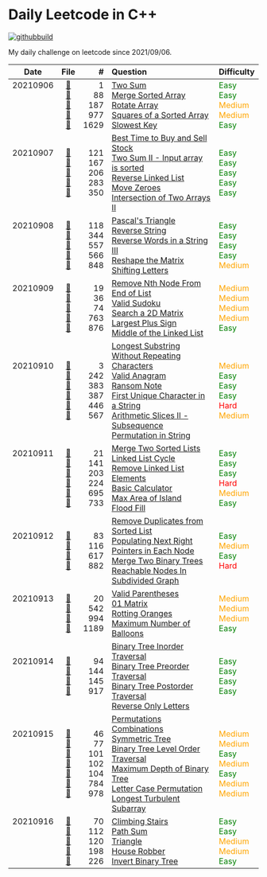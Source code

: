 # Daily Leetcode in C++
[![githubbuild](https://github.com/vNaonLu/Daily_LeetCode/actions/workflows/test.yml/badge.svg)](https://github.com/vNaonLu/Daily_LeetCode/actions) 

My daily challenge on leetcode since 2021/09/06.

|Date|File|# |Question|Difficulty|
|:----:|:--:|-:|:--------|:--------|
|20210906<br><br><br><br><br>|[📄](https://github.com/vNaonLu/Daily_LeetCode/blob/master/src/q_1_50/q0001.hpp)<br>[📄](https://github.com/vNaonLu/Daily_LeetCode/blob/master/src/q_51_100/q0088.hpp)<br>[📄](https://github.com/vNaonLu/Daily_LeetCode/blob/master/src/q_151_200/q0187.hpp)<br>[📄](https://github.com/vNaonLu/Daily_LeetCode/blob/master/src/q_951_1000/q0977.hpp)<br>[📄](https://github.com/vNaonLu/Daily_LeetCode/blob/master/src/q_1601_1650/q1629.hpp)|1<br>88<br>187<br>977<br>1629|[Two Sum](https://leetcode.com/problems/two-sum/)<br>[Merge Sorted Array](https://leetcode.com/problems/merge-sorted-array/)<br>[Rotate Array](https://leetcode.com/problems/rotate-array/)<br>[Squares of a Sorted Array](https://leetcode.com/problems/squares-of-a-sorted-array/)<br>[Slowest Key](https://leetcode.com/problems/slowest-key/)|<span style="color:green">Easy</span><br><span style="color:green">Easy</span><br><span style="color:orange">Medium</span><br><span style="color:orange">Medium</span><br><span style="color:green">Easy</span>|
|20210907<br><br><br><br><br>|[📄](https://github.com/vNaonLu/Daily_LeetCode/blob/master/src/q_101_150/q0121.hpp)<br>[📄](https://github.com/vNaonLu/Daily_LeetCode/blob/master/src/q_151_200/q0167.hpp)<br>[📄](https://github.com/vNaonLu/Daily_LeetCode/blob/master/src/q_201_250/q0206.hpp)<br>[📄](https://github.com/vNaonLu/Daily_LeetCode/blob/master/src/q_251_300/q0283.hpp)<br>[📄](https://github.com/vNaonLu/Daily_LeetCode/blob/master/src/q_351_400/q0350.hpp)|121<br>167<br>206<br>283<br>350|[Best Time to Buy and Sell Stock](https://leetcode.com/problems/best-time-to-buy-and-sell-stock/)<br>[Two Sum II - Input array is sorted](https://leetcode.com/problems/two-sum-ii---input-array-is-sorted/)<br>[Reverse Linked List](https://leetcode.com/problems/reverse-linked-list/)<br>[Move Zeroes](https://leetcode.com/problems/move-zeroes/)<br>[Intersection of Two Arrays II](https://leetcode.com/problems/intersection-of-two-arrays-ii/)|<span style="color:green">Easy</span><br><span style="color:green">Easy</span><br><span style="color:green">Easy</span><br><span style="color:green">Easy</span><br><span style="color:green">Easy</span>|
|20210908<br><br><br><br><br>|[📄](https://github.com/vNaonLu/Daily_LeetCode/blob/master/src/q_101_150/q0118.hpp)<br>[📄](https://github.com/vNaonLu/Daily_LeetCode/blob/master/src/q_301_350/q0344.hpp)<br>[📄](https://github.com/vNaonLu/Daily_LeetCode/blob/master/src/q_551_600/q0557.hpp)<br>[📄](https://github.com/vNaonLu/Daily_LeetCode/blob/master/src/q_551_600/q0566.hpp)<br>[📄](https://github.com/vNaonLu/Daily_LeetCode/blob/master/src/q_801_850/q0848.hpp)|118<br>344<br>557<br>566<br>848|[Pascal's Triangle](https://leetcode.com/problems/pascal's-triangle/)<br>[Reverse String](https://leetcode.com/problems/reverse-string/)<br>[Reverse Words in a String III](https://leetcode.com/problems/reverse-words-in-a-string-iii/)<br>[Reshape the Matrix](https://leetcode.com/problems/reshape-the-matrix/)<br>[Shifting Letters](https://leetcode.com/problems/shifting-letters/)|<span style="color:green">Easy</span><br><span style="color:green">Easy</span><br><span style="color:green">Easy</span><br><span style="color:green">Easy</span><br><span style="color:orange">Medium</span>|
|20210909<br><br><br><br><br>|[📄](https://github.com/vNaonLu/Daily_LeetCode/blob/master/src/q_1_50/q0019.hpp)<br>[📄](https://github.com/vNaonLu/Daily_LeetCode/blob/master/src/q_1_50/q0036.hpp)<br>[📄](https://github.com/vNaonLu/Daily_LeetCode/blob/master/src/q_51_100/q0074.hpp)<br>[📄](https://github.com/vNaonLu/Daily_LeetCode/blob/master/src/q_751_800/q0763.hpp)<br>[📄](https://github.com/vNaonLu/Daily_LeetCode/blob/master/src/q_851_900/q0876.hpp)|19<br>36<br>74<br>763<br>876|[Remove Nth Node From End of List](https://leetcode.com/problems/remove-nth-node-from-end-of-list/)<br>[Valid Sudoku](https://leetcode.com/problems/valid-sudoku/)<br>[Search a 2D Matrix](https://leetcode.com/problems/search-a-2d-matrix/)<br>[Largest Plus Sign](https://leetcode.com/problems/largest-plus-sign/)<br>[Middle of the Linked List](https://leetcode.com/problems/middle-of-the-linked-list/)|<span style="color:orange">Medium</span><br><span style="color:orange">Medium</span><br><span style="color:orange">Medium</span><br><span style="color:orange">Medium</span><br><span style="color:green">Easy</span>|
|20210910<br><br><br><br><br><br>|[📄](https://github.com/vNaonLu/Daily_LeetCode/blob/master/src/q_1_50/q0003.hpp)<br>[📄](https://github.com/vNaonLu/Daily_LeetCode/blob/master/src/q_201_250/q0242.hpp)<br>[📄](https://github.com/vNaonLu/Daily_LeetCode/blob/master/src/q_351_400/q0383.hpp)<br>[📄](https://github.com/vNaonLu/Daily_LeetCode/blob/master/src/q_351_400/q0387.hpp)<br>[📄](https://github.com/vNaonLu/Daily_LeetCode/blob/master/src/q_401_450/q0446.hpp)<br>[📄](https://github.com/vNaonLu/Daily_LeetCode/blob/master/src/q_551_600/q0567.hpp)|3<br>242<br>383<br>387<br>446<br>567|[Longest Substring Without Repeating Characters](https://leetcode.com/problems/longest-substring-without-repeating-characters/)<br>[Valid Anagram](https://leetcode.com/problems/valid-anagram/)<br>[Ransom Note](https://leetcode.com/problems/ransom-note/)<br>[First Unique Character in a String](https://leetcode.com/problems/first-unique-character-in-a-string/)<br>[Arithmetic Slices II - Subsequence](https://leetcode.com/problems/arithmetic-slices-ii---subsequence/)<br>[Permutation in String](https://leetcode.com/problems/permutation-in-string/)|<span style="color:orange">Medium</span><br><span style="color:green">Easy</span><br><span style="color:green">Easy</span><br><span style="color:green">Easy</span><br><span style="color:red">Hard</span><br><span style="color:orange">Medium</span>|
|20210911<br><br><br><br><br><br>|[📄](https://github.com/vNaonLu/Daily_LeetCode/blob/master/src/q_1_50/q0021.hpp)<br>[📄](https://github.com/vNaonLu/Daily_LeetCode/blob/master/src/q_101_150/q0141.hpp)<br>[📄](https://github.com/vNaonLu/Daily_LeetCode/blob/master/src/q_201_250/q0203.hpp)<br>[📄](https://github.com/vNaonLu/Daily_LeetCode/blob/master/src/q_201_250/q0224.hpp)<br>[📄](https://github.com/vNaonLu/Daily_LeetCode/blob/master/src/q_651_700/q0695.hpp)<br>[📄](https://github.com/vNaonLu/Daily_LeetCode/blob/master/src/q_701_750/q0733.hpp)|21<br>141<br>203<br>224<br>695<br>733|[Merge Two Sorted Lists](https://leetcode.com/problems/merge-two-sorted-lists/)<br>[Linked List Cycle](https://leetcode.com/problems/linked-list-cycle/)<br>[Remove Linked List Elements](https://leetcode.com/problems/remove-linked-list-elements/)<br>[Basic Calculator](https://leetcode.com/problems/basic-calculator/)<br>[Max Area of Island](https://leetcode.com/problems/max-area-of-island/)<br>[Flood Fill](https://leetcode.com/problems/flood-fill/)|<span style="color:green">Easy</span><br><span style="color:green">Easy</span><br><span style="color:green">Easy</span><br><span style="color:red">Hard</span><br><span style="color:orange">Medium</span><br><span style="color:green">Easy</span>|
|20210912<br><br><br><br>|[📄](https://github.com/vNaonLu/Daily_LeetCode/blob/master/src/q_51_100/q0083.hpp)<br>[📄](https://github.com/vNaonLu/Daily_LeetCode/blob/master/src/q_101_150/q0116.hpp)<br>[📄](https://github.com/vNaonLu/Daily_LeetCode/blob/master/src/q_601_650/q0617.hpp)<br>[📄](https://github.com/vNaonLu/Daily_LeetCode/blob/master/src/q_851_900/q0882.hpp)|83<br>116<br>617<br>882|[Remove Duplicates from Sorted List](https://leetcode.com/problems/remove-duplicates-from-sorted-list/)<br>[Populating Next Right Pointers in Each Node](https://leetcode.com/problems/populating-next-right-pointers-in-each-node/)<br>[Merge Two Binary Trees](https://leetcode.com/problems/merge-two-binary-trees/)<br>[Reachable Nodes In Subdivided Graph](https://leetcode.com/problems/reachable-nodes-in-subdivided-graph/)|<span style="color:green">Easy</span><br><span style="color:orange">Medium</span><br><span style="color:green">Easy</span><br><span style="color:red">Hard</span>|
|20210913<br><br><br><br>|[📄](https://github.com/vNaonLu/Daily_LeetCode/blob/master/src/q_1_50/q0020.hpp)<br>[📄](https://github.com/vNaonLu/Daily_LeetCode/blob/master/src/q_501_550/q0542.hpp)<br>[📄](https://github.com/vNaonLu/Daily_LeetCode/blob/master/src/q_951_1000/q0994.hpp)<br>[📄](https://github.com/vNaonLu/Daily_LeetCode/blob/master/src/q_1151_1200/q1189.hpp)|20<br>542<br>994<br>1189|[Valid Parentheses](https://leetcode.com/problems/valid-parentheses/)<br>[01 Matrix](https://leetcode.com/problems/01-matrix/)<br>[Rotting Oranges](https://leetcode.com/problems/rotting-oranges/)<br>[Maximum Number of Balloons](https://leetcode.com/problems/maximum-number-of-balloons/)|<span style="color:orange">Medium</span><br><span style="color:orange">Medium</span><br><span style="color:orange">Medium</span><br><span style="color:green">Easy</span>|
|20210914<br><br><br><br>|[📄](https://github.com/vNaonLu/Daily_LeetCode/blob/master/src/q_51_100/q0094.hpp)<br>[📄](https://github.com/vNaonLu/Daily_LeetCode/blob/master/src/q_101_150/q0144.hpp)<br>[📄](https://github.com/vNaonLu/Daily_LeetCode/blob/master/src/q_101_150/q0145.hpp)<br>[📄](https://github.com/vNaonLu/Daily_LeetCode/blob/master/src/q_901_950/q0917.hpp)|94<br>144<br>145<br>917|[Binary Tree Inorder Traversal](https://leetcode.com/problems/binary-tree-inorder-traversal/)<br>[Binary Tree Preorder Traversal](https://leetcode.com/problems/binary-tree-preorder-traversal/)<br>[Binary Tree Postorder Traversal](https://leetcode.com/problems/binary-tree-postorder-traversal/)<br>[Reverse Only Letters](https://leetcode.com/problems/reverse-only-letters/)|<span style="color:green">Easy</span><br><span style="color:green">Easy</span><br><span style="color:green">Easy</span><br><span style="color:green">Easy</span>|
|20210915<br><br><br><br><br><br><br>|[📄](https://github.com/vNaonLu/Daily_LeetCode/blob/master/src/q_1_50/q0046.hpp)<br>[📄](https://github.com/vNaonLu/Daily_LeetCode/blob/master/src/q_51_100/q0077.hpp)<br>[📄](https://github.com/vNaonLu/Daily_LeetCode/blob/master/src/q_101_150/q0101.hpp)<br>[📄](https://github.com/vNaonLu/Daily_LeetCode/blob/master/src/q_101_150/q0102.hpp)<br>[📄](https://github.com/vNaonLu/Daily_LeetCode/blob/master/src/q_101_150/q0104.hpp)<br>[📄](https://github.com/vNaonLu/Daily_LeetCode/blob/master/src/q_751_800/q0784.hpp)<br>[📄](https://github.com/vNaonLu/Daily_LeetCode/blob/master/src/q_951_1000/q0978.hpp)|46<br>77<br>101<br>102<br>104<br>784<br>978|[Permutations](https://leetcode.com/problems/permutations/)<br>[Combinations](https://leetcode.com/problems/combinations/)<br>[Symmetric Tree](https://leetcode.com/problems/symmetric-tree/)<br>[Binary Tree Level Order Traversal](https://leetcode.com/problems/binary-tree-level-order-traversal/)<br>[Maximum Depth of Binary Tree](https://leetcode.com/problems/maximum-depth-of-binary-tree/)<br>[Letter Case Permutation](https://leetcode.com/problems/letter-case-permutation/)<br>[Longest Turbulent Subarray](https://leetcode.com/problems/longest-turbulent-subarray/)|<span style="color:orange">Medium</span><br><span style="color:orange">Medium</span><br><span style="color:green">Easy</span><br><span style="color:orange">Medium</span><br><span style="color:green">Easy</span><br><span style="color:orange">Medium</span><br><span style="color:orange">Medium</span>|
|20210916<br><br><br><br><br>|[📄](https://github.com/vNaonLu/Daily_LeetCode/blob/master/src/q_51_100/q0070.hpp)<br>[📄](https://github.com/vNaonLu/Daily_LeetCode/blob/master/src/q_101_150/q0112.hpp)<br>[📄](https://github.com/vNaonLu/Daily_LeetCode/blob/master/src/q_101_150/q0120.hpp)<br>[📄](https://github.com/vNaonLu/Daily_LeetCode/blob/master/src/q_151_200/q0198.hpp)<br>[📄](https://github.com/vNaonLu/Daily_LeetCode/blob/master/src/q_201_250/q0226.hpp)|70<br>112<br>120<br>198<br>226|[Climbing Stairs](https://leetcode.com/problems/climbing-stairs/)<br>[Path Sum](https://leetcode.com/problems/path-sum/)<br>[Triangle](https://leetcode.com/problems/triangle/)<br>[House Robber](https://leetcode.com/problems/house-robber/)<br>[Invert Binary Tree](https://leetcode.com/problems/invert-binary-tree/)|<span style="color:green">Easy</span><br><span style="color:green">Easy</span><br><span style="color:orange">Medium</span><br><span style="color:orange">Medium</span><br><span style="color:green">Easy</span>|